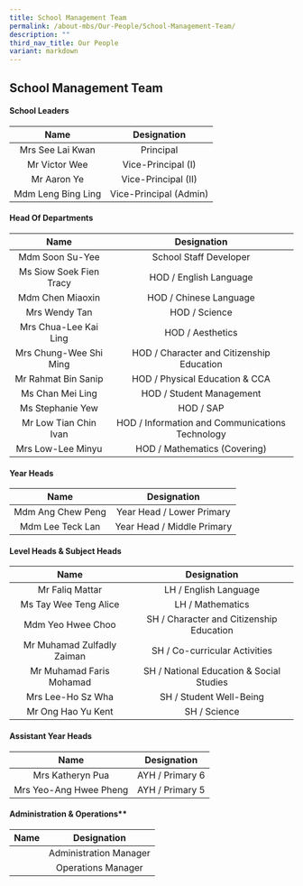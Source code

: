 ```yaml
---
title: School Management Team
permalink: /about-mbs/Our-People/School-Management-Team/
description: ""
third_nav_title: Our People
variant: markdown
---
```

## School Management Team

#### School Leaders

|        Name        |       Designation      |
|:------------------:|:----------------------:|
| Mrs See Lai Kwan   | Principal              |
| Mr Victor Wee      | Vice-Principal (I)     |
| Mr Aaron Ye  | Vice-Principal (II)    |
| Mdm Leng Bing Ling | Vice-Principal (Admin) |

#### Head Of Departments 

|           Name            |                   Designation                   |
|:-------------------------:|:-----------------------------------------------:|
| Mdm Soon Su-Yee           | School Staff Developer                          |
| Ms Siow Soek Fien Tracy   | HOD / English Language                          |
| Mdm Chen Miaoxin          | HOD / Chinese Language                          |                     |
| Mrs Wendy Tan             | HOD / Science                                   |
| Mrs Chua-Lee Kai Ling     | HOD / Aesthetics                                |
| Mrs Chung-Wee Shi Ming    | HOD / Character and Citizenship Education       |
| Mr Rahmat Bin Sanip       | HOD / Physical Education & CCA                  |
| Ms Chan Mei Ling          | HOD / Student Management                 |                |
| Ms Stephanie Yew | HOD / SAP |
| Mr Low Tian Chin Ivan     | HOD / Information and Communications Technology |
| Mrs Low-Lee Minyu       | HOD / Mathematics (Covering)  |

#### Year Heads

|          Name          |         Designation        |
|:----------------------:|:--------------------------:|
| Mdm Ang Chew Peng      | Year Head / Lower Primary  |
| Mdm Lee Teck Lan | Year Head / Middle Primary |


#### Level Heads & Subject Heads

|           Name            |                   Designation                  |
|:-------------------------:|:----------------------------------------------:|
| Mr Faliq Mattar           | LH / English Language                          |
| Ms Tay Wee Teng Alice         | LH / Mathematics                               |
| Mdm Yeo Hwee Choo         | SH / Character and Citizenship Education     |
| Mr Muhamad Zulfadly Zaiman | SH / Co-curricular Activities                  |
| Mr Muhamad Faris Mohamad  | SH / National Education & Social Studies       |
| Mrs Lee-Ho Sz Wha         | SH / Student Well-Being                       
| Mr Ong Hao Yu Kent        | SH / Science                      |

#### Assistant Year Heads

|          Name          |   Designation   |
|:----------------------:|:---------------:|
 Mrs Katheryn Pua     | AYH / Primary 6 |
| Mrs Yeo-Ang Hwee Pheng | AYH / Primary 5 

#### Administration & Operations**

|     Name      |       Designation      |
|:-------------:|:----------------------:|
|   | Administration Manager |
| | Operations Manager     |